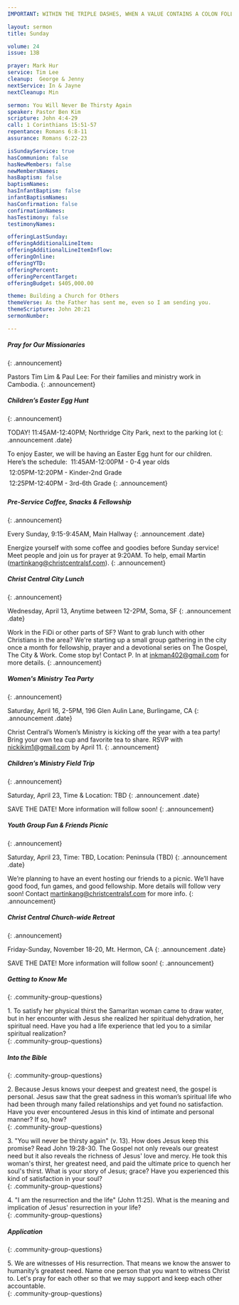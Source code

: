 ```yaml
---
IMPORTANT: WITHIN THE TRIPLE DASHES, WHEN A VALUE CONTAINS A COLON FOLLOWED BY A SPACE, YOU MUST USE &#58; INSTEAD OF THE COLON

layout: sermon
title: Sunday

volume: 24
issue: 13B

prayer: Mark Hur
service: Tim Lee
cleanup:  George & Jenny
nextService: In & Jayne
nextCleanup: Min

sermon: You Will Never Be Thirsty Again
speaker: Pastor Ben Kim
scripture: John 4:4-29
call: 1 Corinthians 15:51-57
repentance: Romans 6:8-11
assurance: Romans 6:22-23

isSundayService: true
hasCommunion: false
hasNewMembers: false
newMembersNames: 
hasBaptism: false
baptismNames:
hasInfantBaptism: false
infantBaptismNames:
hasConfirmation: false
confirmationNames:
hasTestimony: false
testimonyNames:

offeringLastSunday:
offeringAdditionalLineItem:
offeringAdditionalLineItemInflow:
offeringOnline:
offeringYTD: 
offeringPercent:
offeringPercentTarget:
offeringBudget: $405,000.00

theme: Building a Church for Others
themeVerse: As the Father has sent me, even so I am sending you.
themeScripture: John 20:21
sermonNumber:

---
```


##### Pray for Our Missionaries
{: .announcement}

Pastors Tim Lim & Paul Lee: For their families and ministry work in Cambodia.
{: .announcement}

##### Children’s Easter Egg Hunt
{: .announcement}

TODAY! 11:45AM-12:40PM; Northridge City Park, next to the parking lot
{: .announcement .date}

To enjoy Easter, we will be having an Easter Egg hunt for our children. Here’s the schedule:
&#149; 11:45AM-12:00PM - 0-4 year olds<br/>
&#149; 12:05PM-12:20PM - Kinder-2nd Grade<br/>
&#149; 12:25PM-12:40PM - 3rd-6th Grade
{: .announcement}

##### Pre-Service Coffee, Snacks & Fellowship
{: .announcement}

Every Sunday, 9:15-9:45AM, Main Hallway
{: .announcement .date}

Energize yourself with some coffee and goodies before Sunday service! Meet people and join us for prayer at 9:20AM. To help, email Martin (martinkang@christcentralsf.com).
{: .announcement} 

##### Christ Central City Lunch
{: .announcement}

Wednesday, April 13, Anytime between 12-2PM, Soma, SF
{: .announcement .date}

Work in the FiDi or other parts of SF? Want to grab lunch with other Christians in the area? We're starting up a small group gathering in the city once a month for fellowship, prayer and a devotional series on The Gospel, The City & Work. Come stop by! Contact P. In at inkman402@gmail.com for more details.
{: .announcement}

##### Women's Ministry Tea Party
{: .announcement}

Saturday, April 16, 2-5PM, 196 Glen Aulin Lane, Burlingame, CA
{: .announcement .date}

Christ Central’s Women’s Ministry is kicking off the year with a tea party! Bring your own tea cup and favorite tea to share. RSVP with nickikim1@gmail.com by April 11.
{: .announcement}

##### Children’s Ministry Field Trip
{: .announcement}

Saturday, April 23, Time & Location: TBD
{: .announcement .date}

SAVE THE DATE! More information will follow soon! 
{: .announcement}

##### Youth Group Fun & Friends Picnic
{: .announcement}

Saturday, April 23, Time: TBD, Location: Peninsula (TBD)
{: .announcement .date}

We’re planning to have an event hosting our friends to a picnic. We’ll have good food, fun games, and good fellowship. More details will follow very soon! Contact martinkang@christcentralsf.com for more info.
{: .announcement}

##### Christ Central Church-wide Retreat
{: .announcement}

Friday-Sunday, November 18-20, Mt. Hermon, CA
{: .announcement .date}

SAVE THE DATE! More information will follow soon! 
{: .announcement} 

##### Getting to Know Me
{: .community-group-questions}

1\.  To satisfy her physical thirst the Samaritan woman came to draw water, but in her encounter with Jesus she realized her spiritual dehydration, her spiritual need. Have you had a life experience that led you to a similar spiritual realization?  
{: .community-group-questions}

##### Into the Bible
{: .community-group-questions}

2\. Because Jesus knows your deepest and greatest need, the gospel is personal. Jesus saw that the great sadness in this woman’s spiritual life who had been through many failed relationships and yet found no satisfaction. Have you ever encountered Jesus in this kind of intimate and personal manner? If so, how?  
{: .community-group-questions}

3\. "You will never be thirsty again" (v. 13). How does Jesus keep this promise? Read John 19:28-30. The Gospel not only reveals our greatest need but it also reveals the richness of Jesus' love and mercy. He took this woman's thirst, her greatest need, and paid the ultimate price to quench her soul's thirst. What is your story of Jesus; grace? Have you experienced this kind of satisfaction in your soul?     
{: .community-group-questions}

4\.  "I am the resurrection and the life" (John 11:25). What is the meaning and implication of Jesus' resurrection in your life?  
{: .community-group-questions}

##### Application
{: .community-group-questions}

5\.  We are witnesses of His resurrection. That means we know the answer to humanity’s greatest need.  Name one person that you want to witness Christ to.  Let's pray for each other so that we may support and keep each other accountable.  
{: .community-group-questions}